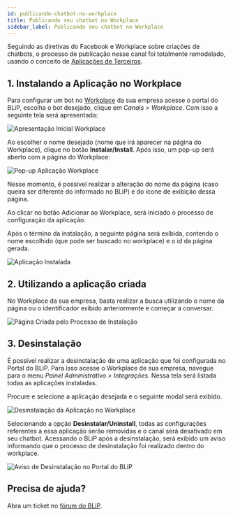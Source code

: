 ```yaml
---
id: publicando-chatbot-no-workplace
title: Publicando seu chatbot no Workplace
sidebar_label: Publicando seu chatbot no Workplace
---
```


Seguindo as diretivas do Facebook e Workplace sobre criações de chatbots, o processo de publicação nesse canal foi totalmente remodelado, usando o conceito de [Aplicações de Terceiros](https://developers.facebook.com/docs/workplace/third-party-apps/introduction).

## 1. Instalando a Aplicação no Workplace

Para configurar um bot no [Workplace](/docs/channels/workplace/o-que-e-workplace) da sua empresa acesse o portal do BLiP, escolha o bot desejado, clique em *Canais > Workplace*. Com isso a seguinte tela será apresentada:

![Apresentação Inicial Workplace](/img/channels/workplace/1-Inicio-de-Instalacao-Workplace.png)

Ao escolher o nome desejado (nome que irá aparecer na página do Workplace), clique no botão **Instalar/Install**. Após isso, um pop-up será aberto com a página do Workplace:

![Pop-up Aplicação Workplace](/img/channels/workplace/2-Popup-Aplicacao-Workplace.png)

Nesse momento, é possível realizar a alteração do nome da página (caso queira ser diferente do informado no BLiP) e do ícone de exibição dessa página.

Ao clicar no botão Adicionar ao Workplace, será iniciado o processo de configuração da aplicação.

Após o término da instalação, a seguinte página será exibida, contendo o nome escolhido (que pode ser buscado no workplace) e o id da página gerada.

![Aplicação Instalada](/img/channels/workplace/3-Aplicacao-Instalada.png)

## 2. Utilizando a aplicação criada

No Workplace da sua empresa, basta realizar a busca utilizando o nome da página ou o identificador exibido anteriormente e começar a conversar.

![Página Criada pelo Processo de Instalação](/img/channels/workplace/4-Aplicacao-Funcionando.png)

## 3. Desinstalação

É possível realizar a desinstalação de uma aplicação que foi configurada no Portal do BLiP. Para isso acesse o Workplace de sua empresa, navegue para o  menu  *Painel Administrativo > Integrações*. Nessa tela será listada todas as aplicações instaladas.

Procure e selecione a aplicação desejada e o seguinte modal será exibido.

![Desinstalação da Aplicação no Workplace](/img/channels/workplace/5-Desinstalacao-de-Aplicacao.png)

Selecionando a opção **Desinstalar/Uninstall**, todas as configurações referentes a essa aplicação serão removidas e o canal será desativado em seu chatbot. Acessando o BLiP após a desinstalação, será exibido um aviso informando que o processo de desinstalação foi realizado dentro do workplace.

![Aviso de Desinstalação no Portal do BLiP](/img/channels/workplace/6-Aplicacao-Removida-pelo-Workplace.png)

## Precisa de ajuda?

Abra um ticket no [fórum do BLiP](https://forum.blip.ai).


